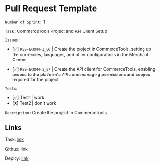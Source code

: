 # Pull Request Template

`Number of Sprint:` 1

`Task:` CommerceTools Project and API Client Setup

`Issues:`

- [✅] `RSS-ECOMM-1_06` | Create the project in CommerceTools, setting up the currencies, languages, and other configurations in the Merchant Center

- [✅] `RSS-ECOMM-1_07` | Create the API client for CommerceTools, enabling access to the platform's APIs and managing permissions and scopes required for the project

`Tests:`

- [✅] Test1 | work
- [❌] Test2 | don't work

`Description:` Create the project in CommerceTools

## Links

Task: [link](https://github.com/rolling-scopes-school/tasks/blob/master/tasks/eCommerce-Application/Sprints/Sprint%231.md)

Github: [link](https://github.com/ReginaMos/e-commerce)

Deploy: [link](https://github.com/ReginaMos/e-commerce)
